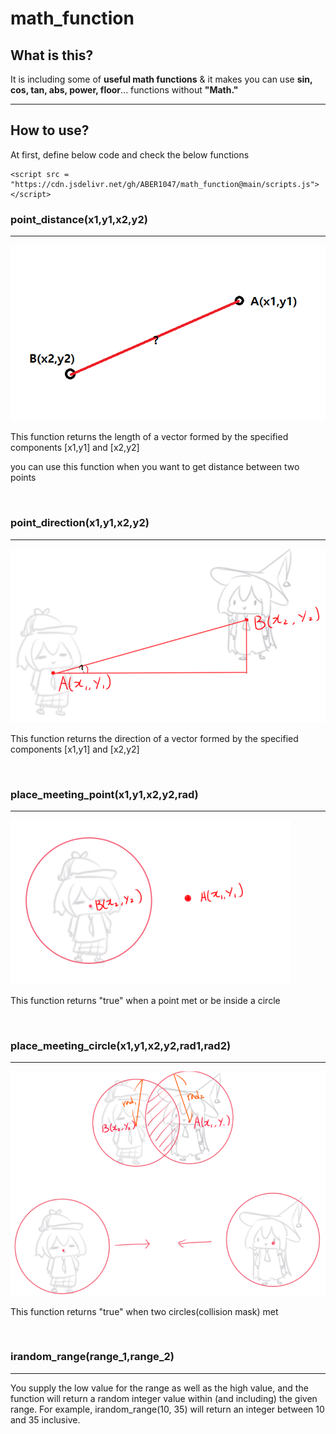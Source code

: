 # math_function


## What is this?

It is including some of **useful math functions** & it makes you can use **sin, cos, tan, abs, power, floor**... functions without **"Math."**

-------------

## How to use?

At first, define below code and check the below functions

```
<script src = "https://cdn.jsdelivr.net/gh/ABER1047/math_function@main/scripts.js"></script>
```

### point_distance(x1,y1,x2,y2)

-------------

![preview_1](imgs/img_distance.PNG)

This function returns the length of a vector formed by the specified components [x1,y1] and [x2,y2]

you can use this function when you want to get distance between two points

</br>



### point_direction(x1,y1,x2,y2)

-------------

![preview_1](imgs/img_angle.PNG)

This function returns the direction of a vector formed by the specified components [x1,y1] and [x2,y2]

</br>


### place_meeting_point(x1,y1,x2,y2,rad)

-------------

![preview_1](imgs/img_place_meeting_point.PNG)

This function returns "true" when a point met or be inside a circle


</br>


### place_meeting_circle(x1,y1,x2,y2,rad1,rad2)

-------------

![preview_1](imgs/img_place_meeting.PNG)

This function returns "true" when two circles(collision mask) met


</br>


### irandom_range(range_1,range_2)

-------------

You supply the low value for the range as well as the high value, and the function will return a random integer value within (and including) the given range. For example, irandom_range(10, 35) will return an integer between 10 and 35 inclusive.
